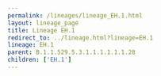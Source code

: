 ```yaml
---
permalink: /lineages/lineage_EH.1.html
layout: lineage_page
title: Lineage EH.1
redirect_to: ../lineage.html?lineage=EH.1
lineage: EH.1
parent: B.1.1.529.5.3.1.1.1.1.1.1.28
children: ['EH.1']
---
```

